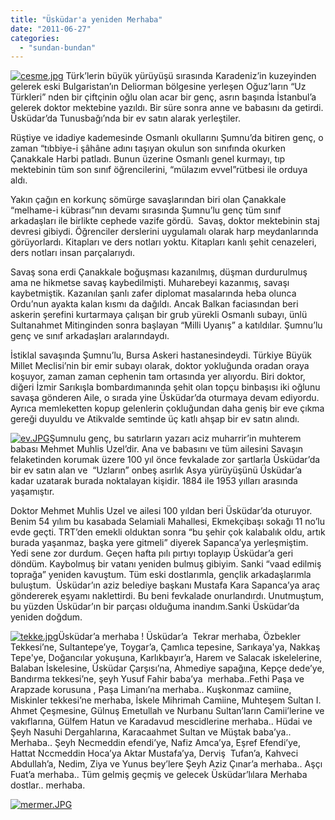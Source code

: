 ```yaml
---
title: "Üsküdar'a yeniden Merhaba"
date: "2011-06-27"
categories: 
  - "sundan-bundan"
---
```


[![cesme.jpg](/uploads/2011/06/cesme-1.jpg)](/uploads/2011/06/cesme-1.jpg "cesme.jpg") Türk’lerin büyük yürüyüşü sırasında Karadeniz’in kuzeyinden gelerek eski Bulgaristan’ın Deliorman bölgesine yerleşen Oğuz’ların “Uz Türkleri” nden bir çiftçinin oğlu olan acar bir genç, asrın başında İstanbul’a gelerek doktor mektebine yazıldı. Bir süre sonra anne ve babasını da getirdi. Üsküdar’da Tunusbağı’nda bir ev satın alarak yerleştiler.

Rüştiye ve idadiye kademesinde Osmanlı okullarını Şumnu’da bitiren genç, o zaman “tıbbiye-i şâhâne adını taşıyan okulun son sınıfında okurken Çanakkale Harbi patladı. Bunun üzerine Osmanlı genel kurmayı, tıp mektebinin tüm son sınıf öğrencilerini, “mülazım evvel”rütbesi ile orduya aldı.

Yakın çağın en korkunç sömürge savaşlarından biri olan Çanakkale “melhame-i kübrası”nın devamı sırasında Şumnu’lu genç tüm sınıf arkadaşları ile birlikte cephede vazife gördü.  Savaş, doktor mektebinin staj devresi gibiydi. Öğrenciler derslerini uygulamalı olarak harp meydanlarında görüyorlardı. Kitapları ve ders notları yoktu. Kitapları kanlı şehit cenazeleri, ders notları insan parçalarıydı.

Savaş sona erdi Çanakkale boğuşması kazanılmış, düşman durdurulmuş ama ne hikmetse savaş kaybedilmişti. Muharebeyi kazanmış, savaşı kaybetmiştik. Kazanılan şanlı zafer diplomat masalarında heba olunca Ordu’nun ayakta kalan kısmı da dağıldı. Ancak Balkan faciasından beri askerin şerefini kurtarmaya çalışan bir grub yürekli Osmanlı subayı, ünlü Sultanahmet Mitinginden sonra başlayan “Milli Uyanış” a katıldılar. Şumnu’lu genç ve sınıf arkadaşları aralarındaydı.

İstiklal savaşında Şumnu’lu, Bursa Askeri hastanesindeydi. Türkiye Büyük Millet Meclisi’nin bir emir subayı olarak, doktor yokluğunda oradan oraya koşuyor, zaman zaman cephenin tam ortasında yer alıyordu. Biri doktor, diğeri İzmir Sarıkışla bombardımanında şehit olan topçu binbaşısı iki oğlunu savaşa gönderen Aile, o sırada yine Üsküdar’da oturmaya devam ediyordu. Ayrıca memleketten kopup gelenlerin çokluğundan daha geniş bir eve çıkma gereği duyuldu ve Atikvalde semtinde üç katlı ahşap bir ev satın alındı.

[![ev.JPG](/uploads/2011/06/ev.thumbnail.JPG)](/uploads/2011/06/ev.jpg "ev.JPG")Şumnulu genç, bu satırların yazarı aciz muharrir’in muhterem babası Mehmet Muhlis Uzel’dir. Ana ve babasını ve tüm ailesini Savaşın felaketinden korumak üzere 100 yıl önce fevkalade zor şartlarla Üsküdar’da bir ev satın alan ve  “Uzların” onbeş asırlık Asya yürüyüşünü Üsküdar’a  kadar uzatarak burada noktalayan kişidir. 1884 ile 1953 yılları arasında yaşamıştır.

Doktor Mehmet Muhlis Uzel ve ailesi 100 yıldan beri Üsküdar’da oturuyor.  Benim 54 yılım bu kasabada Selamiali Mahallesi, Ekmekçibaşı sokağı 11 no’lu evde geçti. TRT’den emekli olduktan sonra “bu şehir çok kalabalık oldu, artık burada yaşanmaz, başka yere gitmeli” diyerek Sapanca’ya yerleşmiştim. Yedi sene zor durdum. Geçen hafta pılı pırtıyı toplayıp Üsküdar’a geri döndüm. Kaybolmuş bir vatanı yeniden bulmuş gibiyim. Sanki “vaad edilmiş toprağa” yeniden kavuştum. Tüm eski dostlarımla, gençlik arkadaşlarımla buluştum.  Üsküdar’ın aziz belediye başkanı Mustafa Kara Sapanca’ya araç göndererek eşyamı naklettirdi. Bu beni fevkalade onurlandırdı. Unutmuştum, bu yüzden Üsküdar’ın bir parçası olduğuma inandım.Sanki Üsküdar’da yeniden doğdum.

[![tekke.jpg](/uploads/2011/06/tekke.jpg)](/uploads/2011/06/tekke.jpg "tekke.jpg")Üsküdar’a merhaba ! Üsküdar’a  Tekrar merhaba, Özbekler Tekkesi’ne, Sultantepe’ye, Toygar’a, Çamlıca tepesine, Sarıkaya'ya, Nakkaş Tepe'ye, Doğancılar yokuşuna, Karlıkbayır’a, Harem ve Salacak iskelelerine, Balaban İskelesine, Üsküdar Çarşısı’na, Ahmediye sapağına, Kepçe dede’ye, Bandırma tekkesi’ne, şeyh Yusuf Fahir baba’ya  merhaba..Fethi Paşa ve Arapzade korusuna , Paşa Limanı’na merhaba.. Kuşkonmaz camiine,  Miskinler tekkesi’ne merhaba, İskele Mihrimah Camiine, Muhteşem Sultan I. Ahmet Çeşmesine, Gülnuş Emetullah ve Nurbanu Sultan’ların Camii’lerine ve vakıflarına, Gülfem Hatun ve Karadavud mescidlerine merhaba.. Hüdai ve Şeyh Nasuhi Dergahlarına, Karacaahmet Sultan ve Müştak baba’ya.. Merhaba.. Şeyh Necmeddin efendi’ye, Nafiz Amca’ya, Eşref Efendi’ye, Hattat Nccmeddin Hoca’ya Aktar Mustafa’ya, Derviş  Tufan’a, Kahveci Abdullah’a, Nedim, Ziya ve Yunus bey’lere Şeyh Aziz Çınar’a merhaba.. Aşçı Fuat’a merhaba.. Tüm gelmiş geçmiş ve gelecek Üsküdar’lılara Merhaba dostlar.. merhaba.

[](/uploads/2011/06/mermer.jpg "mermer.JPG")[](/uploads/2011/06/mermer.jpg "mermer.JPG")

[![mermer.JPG](/uploads/2011/06/mermer.thumbnail.JPG)](/uploads/2011/06/mermer.jpg "mermer.JPG")
